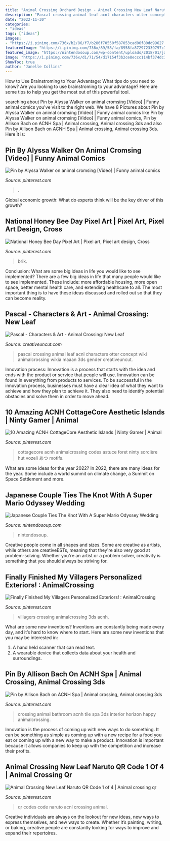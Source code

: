 ```yaml
---
title: "Animal Crossing Orchard Design - Animal Crossing New Leaf Naruto Qr Code 1 Of 4"
description: "Pascal crossing animal leaf acnl characters otter concept wiki animalcrossing wikia maaan 3ds gender creativeuncut"
date: "2022-11-30"
categories:
- "ideas"
tags: ["ideas"]
images:
- "https://i.pinimg.com/736x/b2/86/f7/b286f70550f587053cad06f80dd99627.jpg"
featuredImage: "https://i.pinimg.com/736x/89/58/fa/8958fa872972339797c7192c6a0c72e0.jpg"
featured_image: "https://nintendosoup.com/wp-content/uploads/2018/01/japanese-couple-marriage-super-mario-odyssey-photo-3.jpg"
image: "https://i.pinimg.com/736x/d1/71/54/d17154f3b2ce8eccc114bf374dc11024.jpg"
ShowToc: true
author: "Janelle Collins"
---
```



How to Use Brainstroming to Your Advantage: What tips do you need to know?
Are you looking to use brainstroming to your advantage? Here are some tips to help you get the most out of this powerful tool.

	

		
searching about Pin by Alyssa Walker on animal cromsing [Video] | Funny animal comics you've visit to the right web. We have 8 Pictures about Pin by Alyssa Walker on animal cromsing [Video] | Funny animal comics like Pin by Alyssa Walker on animal cromsing [Video] | Funny animal comics, Pin by Allison Bach on ACNH Spa | Animal crossing, Animal crossing 3ds and also Pin by Allison Bach on ACNH Spa | Animal crossing, Animal crossing 3ds. Here it is:
		
    
## Pin By Alyssa Walker On Animal Cromsing [Video] | Funny Animal Comics

<img loading=lazy src="https://i.pinimg.com/736x/89/58/fa/8958fa872972339797c7192c6a0c72e0.jpg" onerror="this.onerror=null;this.src='https://tse1.mm.bing.net/th?id=OIP.xaWIPiVi85FHql0weFfsZgHaNK&amp;pid=15.1';" alt="Pin by Alyssa Walker on animal cromsing [Video] | Funny animal comics">

_Source: pinterest.com_

>. 

	

Global economic growth: What do experts think will be the key driver of this growth?
 

    
## National Honey Bee Day Pixel Art | Pixel Art, Pixel Art Design, Cross

<img loading=lazy src="https://i.pinimg.com/736x/14/0c/8a/140c8ac1710a742af1cf5ed7204e0227.jpg" onerror="this.onerror=null;this.src='https://tse1.mm.bing.net/th?id=OIP.TGr30RIQUVm6W9LSO_Yd7AHaE5&amp;pid=15.1';" alt="National Honey Bee Day Pixel Art | Pixel art, Pixel art design, Cross">

_Source: pinterest.com_

>brik. 

	

Conclusion: What are some big ideas in life you would like to see implemented?
There are a few big ideas in life that many people would like to see implemented. These include: more affordable housing, more open space, better mental health care, and extending healthcare to all. The most important thing is to have these ideas discussed and rolled out so that they can become reality.

    
## Pascal - Characters &amp; Art - Animal Crossing: New Leaf

<img loading=lazy src="http://www.creativeuncut.com/gallery-25/art/acnl-pascal.jpg" onerror="this.onerror=null;this.src='https://tse3.mm.bing.net/th?id=OIP.01Ui_L0vBP0FgFBP4-u-2AHaKX&amp;pid=15.1';" alt="Pascal - Characters &amp; Art - Animal Crossing: New Leaf">

_Source: creativeuncut.com_

>pascal crossing animal leaf acnl characters otter concept wiki animalcrossing wikia maaan 3ds gender creativeuncut. 

	

Innovation process:
Innovation is a process that starts with the idea and ends with the product or service that people will use. Innovation can be found in everything from products to services. To be successful in the innovation process, businesses must have a clear idea of what they want to achieve and how they plan to achieve it. They also need to identify potential obstacles and solve them in order to move ahead.

    
## 10 Amazing ACNH CottageCore Aesthetic Islands | Ninty Gamer | Animal

<img loading=lazy src="https://i.pinimg.com/736x/d1/71/54/d17154f3b2ce8eccc114bf374dc11024.jpg" onerror="this.onerror=null;this.src='https://tse4.mm.bing.net/th?id=OIP.jUZAAuXjTNIvvDeCpGGhQwHaJ4&amp;pid=15.1';" alt="10 Amazing ACNH CottageCore Aesthetic Islands | Ninty Gamer | Animal">

_Source: pinterest.com_

>cottagecore acnh animalcrossing codes astuce foret ninty sorcière hut vozeli あつ motifs. 

	

What are some ideas for the year 2022?
In 2022, there are many ideas for the year. Some include a world summit on climate change, a Summit on Space Settlement and more.

    
## Japanese Couple Ties The Knot With A Super Mario Odyssey Wedding

<img loading=lazy src="https://nintendosoup.com/wp-content/uploads/2018/01/japanese-couple-marriage-super-mario-odyssey-photo-3.jpg" onerror="this.onerror=null;this.src='https://tse3.mm.bing.net/th?id=OIP.1_E0sp470I9JuFcN0M6VmgHaNK&amp;pid=15.1';" alt="Japanese Couple Ties The Knot With A Super Mario Odyssey Wedding">

_Source: nintendosoup.com_

>nintendosoup. 

	

Creative people come in all shapes and sizes. Some are creative as artists, while others are creativeESTs, meaning that they're also very good at problem-solving. Whether you're an artist or a problem solver, creativity is something that you should always be striving for.

    
## Finally Finished My Villagers Personalized Exteriors! : AnimalCrossing

<img loading=lazy src="https://i.pinimg.com/736x/74/f2/8d/74f28df1555b750e6a77bacf7a0f1fb7.jpg" onerror="this.onerror=null;this.src='https://tse2.mm.bing.net/th?id=OIP.pYhxMWgsmglbg4qLqEa2dgHaKW&amp;pid=15.1';" alt="Finally Finished My Villagers Personalized Exteriors! : AnimalCrossing">

_Source: pinterest.com_

>villagers crossing animalcrossing 3ds acnh. 

	

What are some new inventions?
Inventions are constantly being made every day, and it’s hard to know where to start. Here are some new inventions that you may be interested in: 
1. A hand held scanner that can read text.
2. A wearable device that collects data about your health and surroundings. 

    
## Pin By Allison Bach On ACNH Spa | Animal Crossing, Animal Crossing 3ds

<img loading=lazy src="https://i.pinimg.com/736x/b2/86/f7/b286f70550f587053cad06f80dd99627.jpg" onerror="this.onerror=null;this.src='https://tse2.mm.bing.net/th?id=OIP.BjHJuKc8lAjLyP6g5Bc0wwHaLH&amp;pid=15.1';" alt="Pin by Allison Bach on ACNH Spa | Animal crossing, Animal crossing 3ds">

_Source: pinterest.com_

>crossing animal bathroom acnh tile spa 3ds interior horizon happy animalcrossing. 

	

Innovation is the process of coming up with new ways to do something. It can be something as simple as coming up with a new recipe for a food you eat or coming up with a new way to make a product. Innovation is important because it allows companies to keep up with the competition and increase their profits.

    
## Animal Crossing New Leaf Naruto QR Code 1 Of 4 | Animal Crossing Qr

<img loading=lazy src="https://i.pinimg.com/736x/f3/c8/8f/f3c88f357d6d2bde90d8c76ed9d875d2--acnl-paths-acnl-qr-codes-paths-water.jpg" onerror="this.onerror=null;this.src='https://tse2.mm.bing.net/th?id=OIP.3Wwt9vmEW12WUqlIGQ_hzAAAAA&amp;pid=15.1';" alt="Animal Crossing New Leaf Naruto QR Code 1 of 4 | Animal crossing qr">

_Source: pinterest.com_

>qr codes code naruto acnl crossing animal. 

	

Creative individuals are always on the lookout for new ideas, new ways to express themselves, and new ways to create. Whether it’s painting, writing, or baking, creative people are constantly looking for ways to improve and expand their repertoires.

